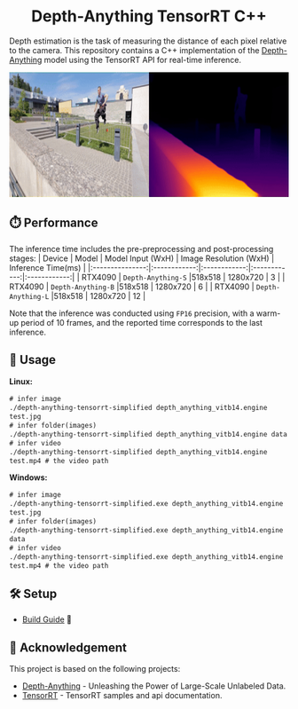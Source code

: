 
<h1 align="center"><span>Depth-Anything TensorRT C++</span></h1>

Depth estimation is the task of measuring the distance of each pixel relative to the camera. This repository contains a C++ implementation of the [Depth-Anything](https://github.com/LiheYoung/Depth-Anything) model using the TensorRT API for real-time inference.

<p align="center" margin: 0 auto;>
  <img src="assets/parkour_merged.gif" height="225px" width="800px" />
</p>

## ⏱️ Performance

The inference time includes the pre-preprocessing and post-processing stages:
| Device          | Model | Model Input (WxH) |  Image Resolution (WxH)     | Inference Time(ms) |
|:---------------:|:------------:|:------------:|:------------:|:------------:|
| RTX4090        | `Depth-Anything-S`  |518x518  |  1280x720    | 3     |
| RTX4090        | `Depth-Anything-B`  |518x518  |  1280x720    | 6     |
| RTX4090        | `Depth-Anything-L`  |518x518  |  1280x720    | 12     |

Note that the inference was conducted using `FP16` precision, with a warm-up period of 10 frames, and the reported time corresponds to the last inference.

## 🍼 Usage

**Linux:**

``` shell
# infer image
./depth-anything-tensorrt-simplified depth_anything_vitb14.engine test.jpg
# infer folder(images)
./depth-anything-tensorrt-simplified depth_anything_vitb14.engine data
# infer video
./depth-anything-tensorrt-simplified depth_anything_vitb14.engine test.mp4 # the video path
```

**Windows:**

``` shell
# infer image
./depth-anything-tensorrt-simplified.exe depth_anything_vitb14.engine test.jpg
# infer folder(images)
./depth-anything-tensorrt-simplified.exe depth_anything_vitb14.engine data
# infer video
./depth-anything-tensorrt-simplified.exe depth_anything_vitb14.engine test.mp4 # the video path
```

## 🛠️ Setup

- [Build Guide](https://github.com/spacewalk01/depth-anything-tensorrt/issues/10) 🚀 

## 👏 Acknowledgement

This project is based on the following projects:
- [Depth-Anything](https://github.com/LiheYoung/Depth-Anything) - Unleashing the Power of Large-Scale Unlabeled Data.
- [TensorRT](https://github.com/NVIDIA/TensorRT/tree/release/8.6/samples) - TensorRT samples and api documentation.
